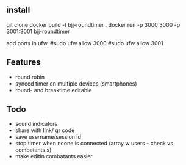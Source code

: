 ## install

git clone
docker build -t bjj-roundtimer .
docker run -p 3000:3000 -p 3001:3001 bjj-roundtimer

add ports in ufw.
#sudo ufw allow 3000
#sudo ufw allow 3001

## Features

- round robin
- synced timer on multiple devices (smartphones)
- round- and breaktime editable

## Todo

- sound indicators
- share with link/ qr code
- save username/session id
- stop timer when noone is connected (array w users - check vs combatants s)
- make editin combatants easier
